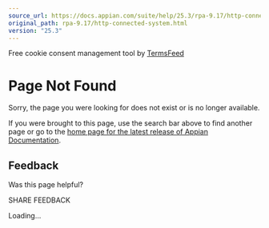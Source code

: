 ```yaml
---
source_url: https://docs.appian.com/suite/help/25.3/rpa-9.17/http-connected-system.html
original_path: rpa-9.17/http-connected-system.html
version: "25.3"
---
```


Free cookie consent management tool by [TermsFeed](https://www.termsfeed.com/)

# Page Not Found

Sorry, the page you were looking for does not exist or is no longer available.

If you were brought to this page, use the search bar above to find another page or go to the [home page for the latest release of Appian Documentation](https://docs.appian.com/suite/help/latest/).

## Feedback

Was this page helpful?

SHARE FEEDBACK

Loading...